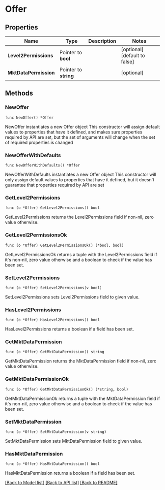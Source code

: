 # Offer

## Properties

Name | Type | Description | Notes
------------ | ------------- | ------------- | -------------
**Level2Permissions** | Pointer to **bool** |  | [optional] [default to false]
**MktDataPermission** | Pointer to **string** |  | [optional] 

## Methods

### NewOffer

`func NewOffer() *Offer`

NewOffer instantiates a new Offer object
This constructor will assign default values to properties that have it defined,
and makes sure properties required by API are set, but the set of arguments
will change when the set of required properties is changed

### NewOfferWithDefaults

`func NewOfferWithDefaults() *Offer`

NewOfferWithDefaults instantiates a new Offer object
This constructor will only assign default values to properties that have it defined,
but it doesn't guarantee that properties required by API are set

### GetLevel2Permissions

`func (o *Offer) GetLevel2Permissions() bool`

GetLevel2Permissions returns the Level2Permissions field if non-nil, zero value otherwise.

### GetLevel2PermissionsOk

`func (o *Offer) GetLevel2PermissionsOk() (*bool, bool)`

GetLevel2PermissionsOk returns a tuple with the Level2Permissions field if it's non-nil, zero value otherwise
and a boolean to check if the value has been set.

### SetLevel2Permissions

`func (o *Offer) SetLevel2Permissions(v bool)`

SetLevel2Permissions sets Level2Permissions field to given value.

### HasLevel2Permissions

`func (o *Offer) HasLevel2Permissions() bool`

HasLevel2Permissions returns a boolean if a field has been set.

### GetMktDataPermission

`func (o *Offer) GetMktDataPermission() string`

GetMktDataPermission returns the MktDataPermission field if non-nil, zero value otherwise.

### GetMktDataPermissionOk

`func (o *Offer) GetMktDataPermissionOk() (*string, bool)`

GetMktDataPermissionOk returns a tuple with the MktDataPermission field if it's non-nil, zero value otherwise
and a boolean to check if the value has been set.

### SetMktDataPermission

`func (o *Offer) SetMktDataPermission(v string)`

SetMktDataPermission sets MktDataPermission field to given value.

### HasMktDataPermission

`func (o *Offer) HasMktDataPermission() bool`

HasMktDataPermission returns a boolean if a field has been set.


[[Back to Model list]](../README.md#documentation-for-models) [[Back to API list]](../README.md#documentation-for-api-endpoints) [[Back to README]](../README.md)


